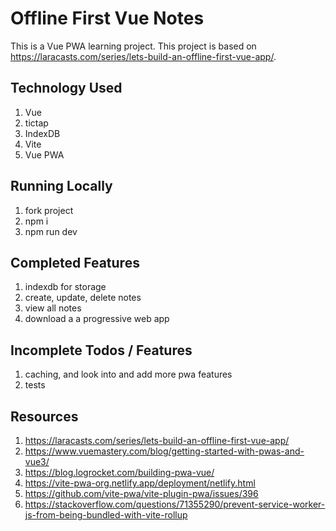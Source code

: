 # Offline First Vue Notes
This is a Vue PWA learning project. This project is based on https://laracasts.com/series/lets-build-an-offline-first-vue-app/.

## Technology Used

1. Vue
2. tictap
3. IndexDB
4. Vite
5. Vue PWA

## Running Locally

1. fork project
2. npm i
3. npm run dev


## Completed Features

1. indexdb for storage
2. create, update, delete notes
3. view all notes
4. download a a progressive web app

## Incomplete Todos / Features

1. caching, and look into and add more pwa features
2. tests

## Resources

1. https://laracasts.com/series/lets-build-an-offline-first-vue-app/
2. https://www.vuemastery.com/blog/getting-started-with-pwas-and-vue3/
3. https://blog.logrocket.com/building-pwa-vue/
4. https://vite-pwa-org.netlify.app/deployment/netlify.html
5. https://github.com/vite-pwa/vite-plugin-pwa/issues/396
6. https://stackoverflow.com/questions/71355290/prevent-service-worker-js-from-being-bundled-with-vite-rollup

